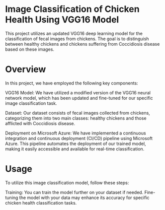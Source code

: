 # Image Classification of Chicken Health Using VGG16 Model
This project utilizes an updated VGG16 deep learning model for the classification of fecal images from chickens. The goal is to distinguish between healthy chickens and chickens suffering from Coccidiosis disease based on these images.

# Overview
In this project, we have employed the following key components:

VGG16 Model: We have utilized a modified version of the VGG16 neural network model, which has been updated and fine-tuned for our specific image classification task.

Dataset: Our dataset consists of fecal images collected from chickens, categorizing them into two main classes: healthy chickens and those afflicted with Coccidiosis disease.

Deployment on Microsoft Azure: We have implemented a continuous integration and continuous deployment (CI/CD) pipeline using Microsoft Azure. This pipeline automates the deployment of our trained model, making it easily accessible and available for real-time classification.

# Usage
To utilize this image classification model, follow these steps:

Training: You can train the model further on your dataset if needed. Fine-tuning the model with your data may enhance its accuracy for specific chicken health classification tasks.

